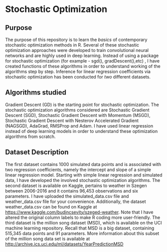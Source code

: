 # Stochastic Optimization

## Purpose 

The purpose of this repository is to learn the *basics* of contemporary stochastic optimization methods in R.
Several of these stochastic optimization approaches were developed to train convolutional neural networks and are highly used in deep learning.
Instead of using a package for stochastic optimization (for example - sgd(), gradDescent(),etc) , I have created functions of these algorithms in order to understand working of the algorithms step by step.
Inference for linear regression coefficients via stochastic optimization has been conducted for *two* different datasets.

## Algorithms studied
Gradient Descent (GD) is the starting point for stochastic optimization.
The stochastic optimization algorithms considered are Stochastic Gradient Descent (SGD), Stochastic Gradient Descent with Momentum (MSGD), 
Stochastic Gradient Descent with Nesterov Accelerated Gradient (NAGSGD), AdaGrad, RMSProp and Adam.
I have used linear regression instead of deep learning models in order to understand these optimization algorithms from scratch. 

## Dataset Description

The first dataset contains 1000 simulated data points and is associated with two regression coefficients, 
namely the intercept and slope of a simple linear regression model. 
Starting with simple linear regression and simulated data, I have developed the involved stochastic optimization algorithms. 
The second dataset is available on Kaggle, pertains to weather in Szegen between 2006-2016 and it contains 96,453 observations and six
parameters. I have uploaded the simulated_data.csv file and weather_data.csv file for your convenience. Additionally, the dataset weather_data.csv can be found on Kaggle at https://www.kaggle.com/budincsevity/szeged-weather.
Note that I have altered the original column labels to make R coding more user-friendly.
The third dataset is the million song dataset (MSD), which is available on the UCI machine learning repository. 
Recall that MSD is a big dataset, containing 515,345 data points and 91 parameters. 
More information about this subset of the million song data set is available at
http://archive.ics.uci.edu/ml/datasets/YearPredictionMSD




